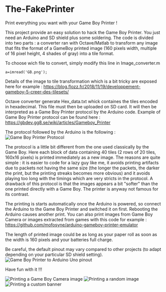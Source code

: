 # The-FakePrinter
Print everything you want with your Game Boy Printer !

This project provide an easy solution to hack the Game Boy Printer. You just need an Arduino and SD shield plus some soldering. The code is divided into two parts : a converter ran with Octave/Matlab to transform any image that fits the format of a GameBoy printed image (160 pixels width, multiple of 16 pixel height, 4 shades of gray) into a tile format.

To choose wich file to convert, simply modify this line in Image_converter.m

    a=imread('GB.png');

Details of the image to tile transformation which is a bit tricky are exposed here for example :
https://blog.flozz.fr/2018/11/19/developpement-gameboy-5-creer-des-tilesets/

Octave converter generate Hex_data.txt whick containes the tiles encoded in hexadecimal. This file must then be uploaded on SD card. It will then be interpreted as a Game Boy Printer protocol by the Arduino code. Example of Game Boy Printer protocol can be found here : 
https://gbdev.gg8.se/wiki/articles/Gameboy_Printer

The protocol followed by the Arduino is the following :
![Game Boy Printer Protocol](https://github.com/Raphael-Boichot/The-FakePrinter/blob/master/Illustrations/Printing_protocol.PNG)

The protocol is a little bit different from the one used classically by the Game Boy. Here each block of data containing 40 tiles (2 rows of 20 tiles, 160x16 pixels) is printed immediately as a new image. The reasons are quite simple : it is easier to code for a lazy guy like me, it avoids printing artifacts due to packets not having the same size (the longer the packets, the darker the print, but the printing streaks becomes more obvious) and it avoids playing too long with the timings which are very stricts in the protocol. A drawback of this protocol is that the images appears a bit "softer" than the one printed directly with a Game Boy. The printer is anyway not famous for its contrast.

The printing is starts automatically once the Arduino is powered, so connect the Arduino to the Game Boy Printer and switched it on first. Rebooting the Arduino causes another print. You can also print images from Game Boy Camera or images extracted from games with this code for example :
https://github.com/mofosyne/arduino-gameboy-printer-emulator

The length of printed image could be as long as your paper roll as soon as the width is 160 pixels and your batteries full charge.

Be careful, the default pinout may vary compared to other projects (to adapt depending on your particular SD shield setting).
![Game Boy Printer to Arduino Uno pinout](https://github.com/Raphael-Boichot/The-FakePrinter/blob/master/Illustrations/Pinout.PNG)

Have fun with it !!!

![Printing a Game Boy Camera image](https://github.com/Raphael-Boichot/The-FakePrinter/blob/master/Illustrations/Printing_Example2.PNG)
![Printing a random image](https://github.com/Raphael-Boichot/The-FakePrinter/blob/master/Illustrations/Printing_Example.PNG)
![Printing a custom banner](https://github.com/Raphael-Boichot/The-FakePrinter/blob/master/Illustrations/Printing_Example3.PNG)
